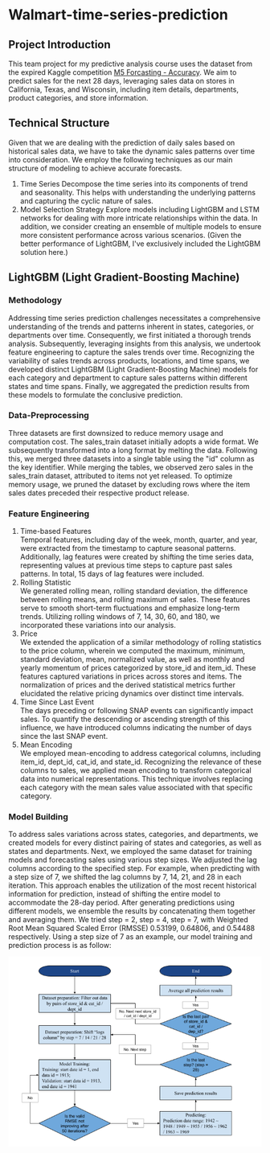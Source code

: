 # Walmart-time-series-prediction
## Project Introduction
This team project for my predictive analysis course uses the dataset from the expired Kaggle competition [M5 Forcasting - Accuracy](https://www.kaggle.com/competitions/m5-forecasting-accuracy/overview). We aim to predict sales for the next 28 days, leveraging sales data on stores in California, Texas, and Wisconsin, including item details, departments, product categories, and store information.
## Technical Structure
Given that we are dealing with the prediction of daily sales based on historical sales data, we have to  take the dynamic sales patterns over time into consideration. We employ the following techniques as our main structure of modeling to achieve accurate forecasts.
1. Time Series
Decompose the time series into its components of trend and seasonality. This helps with understanding the underlying patterns and capturing the cyclic nature of sales.
2. Model Selection Strategy
Explore models including LightGBM and LSTM networks for dealing with more intricate relationships within the data. In addition, we consider creating an ensemble of multiple models to ensure more consistent performance across various scenarios.
(Given the better performance of LightGBM, I've exclusively included the LightGBM solution here.)

## LightGBM (Light Gradient-Boosting Machine)
### Methodology
Addressing time series prediction challenges necessitates a comprehensive understanding of the trends and patterns inherent in states, categories, or departments over time. Consequently, we first initiated a thorough trends analysis. Subsequently, leveraging insights from this analysis, we undertook feature engineering to capture the sales trends over time. Recognizing the variability of sales trends across products, locations, and time spans, we developed distinct LightGBM (Light Gradient-Boosting Machine) models for each category and department to capture sales patterns within different states and time spans. Finally, we aggregated the prediction results from these models to formulate the conclusive prediction.
### Data-Preprocessing
Three datasets are first downsized to reduce memory usage and computation cost. The sales_train dataset initially adopts a wide format. We subsequently transformed into a long format by melting the data. Following this, we merged three datasets into a single table using the "id" column as the key identifier. 
While merging the tables, we observed zero sales in the sales_train dataset, attributed to items not yet released. To optimize memory usage, we pruned the dataset by excluding rows where the item sales dates preceded their respective product release. 
### Feature Engineering
1. Time-based Features  
Temporal features, including day of the week, month, quarter, and year, were extracted from the timestamp to capture seasonal patterns. Additionally, lag features were created by shifting the time series data, representing values at previous time steps to capture past sales patterns. In total, 15 days of lag features were included.
2. Rolling Statistic  
We generated rolling mean, rolling standard deviation, the difference between rolling means, and rolling maximum of sales. These features serve to smooth short-term fluctuations and emphasize long-term trends. Utilizing rolling windows of 7, 14, 30, 60, and 180, we incorporated these variations into our analysis.
3. Price  
We extended the application of a similar methodology of rolling statistics to the price column, wherein we computed the maximum, minimum, standard deviation, mean, normalized value, as well as monthly and yearly momentum of prices categorized by store_id and item_id. These features captured variations in prices across stores and items. The normalization of prices and the derived statistical metrics further elucidated the relative pricing dynamics over distinct time intervals.
4. Time Since Last Event  
The days preceding or following SNAP events can significantly impact sales. To quantify the descending or ascending strength of this influence, we have introduced columns indicating the number of days since the last SNAP event.
5. Mean Encoding  
We employed mean-encoding to address categorical columns, including item_id, dept_id, cat_id, and state_id. Recognizing the relevance of these columns to sales, we applied mean encoding to transform categorical data into numerical representations. This technique involves replacing each category with the mean sales value associated with that specific category.
### Model Building
To address sales variations across states, categories, and departments, we created models for every distinct pairing of states and categories, as well as states and departments. 
Next, we employed the same dataset for training models and forecasting sales using various step sizes. We adjusted the lag columns according to the specified step. For example, when predicting with a step size of 7, we shifted the lag columns by 7, 14, 21, and 28 in each iteration. This approach enables the utilization of the most recent historical information for prediction, instead of shifting the entire model to accommodate the 28-day period. 
After generating predictions using different models, we ensemble the results by concatenating them together and averaging them. We tried step = 2, step = 4, step = 7, with Weighted Root Mean Squared Scaled Error (RMSSE) 0.53199, 0.64806, and 0.54488  respectively.
Using a step size of 7 as an example, our model training and prediction process is as follow:

![LightGBM Flow Chart](lightgbm_flow_chart.png)

